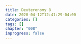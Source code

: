 ```yaml
---
title: Deuteronomy 8
date: 2020-04-12T12:41:29-04:00
categories: []
tags: []
chapter: "008"
inprogress: false
---
```


